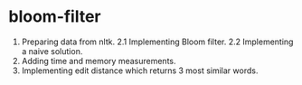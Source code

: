 # bloom-filter
1. Preparing data from nltk.
2.1 Implementing Bloom filter.
2.2 Implementing a naive solution.
3. Adding time and memory measurements.
4. Implementing edit distance which returns 3 most similar words.
